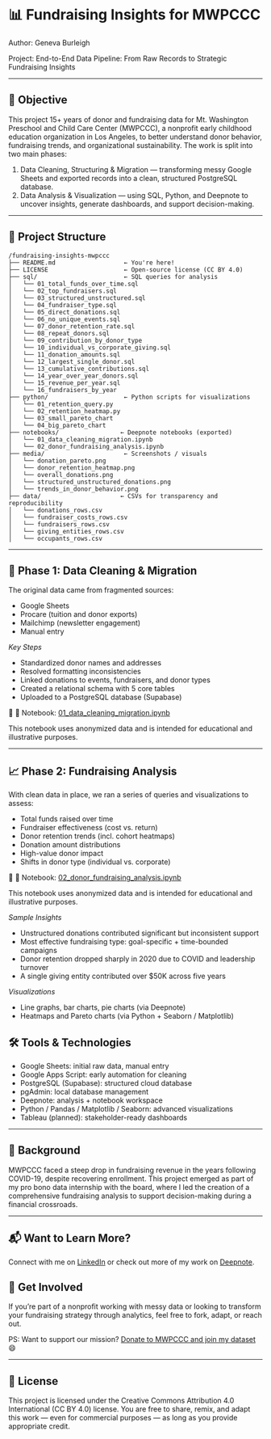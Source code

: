 # 📊 Fundraising Insights for MWPCCC
Author: Geneva Burleigh

Project: End-to-End Data Pipeline: From Raw Records to Strategic Fundraising Insights

---

## 🎯 Objective

This project 15+ years of donor and fundraising data for Mt. Washington Preschool and Child Care Center (MWPCCC), a nonprofit early childhood education organization in Los Angeles, to better understand donor behavior, fundraising trends, and organizational sustainability. The work is split into two main phases:
1. Data Cleaning, Structuring & Migration — transforming messy Google Sheets and exported records into a clean, structured PostgreSQL database.
2. Data Analysis & Visualization — using SQL, Python, and Deepnote to uncover insights, generate dashboards, and support decision-making.

---

## 🧭 Project Structure

```
/fundraising-insights-mwpccc
├── README.md                   ← You're here!
├── LICENSE                     ← Open-source license (CC BY 4.0)
├── sql/                        ← SQL queries for analysis
│   └── 01_total_funds_over_time.sql
│   └── 02_top_fundraisers.sql
│   └── 03_structured_unstructured.sql
│   └── 04_fundraiser_type.sql
│   └── 05_direct_donations.sql
│   └── 06_no_unique_events.sql
│   └── 07_donor_retention_rate.sql
│   └── 08_repeat_donors.sql
│   └── 09_contribution_by_donor_type
│   └── 10_individual_vs_corporate_giving.sql
│   └── 11_donation_amounts.sql
│   └── 12_largest_single_donor.sql
│   └── 13_cumulative_contributions.sql
│   └── 14_year_over_year_donors.sql
│   └── 15_revenue_per_year.sql
│   └── 16_fundraisers_by_year
├── python/                     ← Python scripts for visualizations
│   └── 01_retention_query.py
│   └── 02_retention_heatmap.py
│   └── 03_small_pareto_chart
│   └── 04_big_pareto_chart
├── notebooks/                 ← Deepnote notebooks (exported)
│   └── 01_data_cleaning_migration.ipynb
│   └── 02_donor_fundraising_analysis.ipynb
├── media/                      ← Screenshots / visuals 
│   └── donation_pareto.png
│   └── donor_retention_heatmap.png
│   └── overall_donations.png
│   └── structured_unstructured_donations.png
│   └── trends_in_donor_behavior.png
├── data/                      ← CSVs for transparency and reproducibility
│   └── donations_rows.csv
│   └── fundraiser_costs_rows.csv
│   └── fundraisers_rows.csv
│   └── giving_entities_rows.csv
│   └── occupants_rows.csv

```
---

## 🔧 Phase 1: Data Cleaning & Migration

The original data came from fragmented sources:
  - Google Sheets
  - Procare (tuition and donor exports)
  - Mailchimp (newsletter engagement)
  - Manual entry

*Key Steps*
  - Standardized donor names and addresses
  - Resolved formatting inconsistencies
  - Linked donations to events, fundraisers, and donor types
  - Created a relational schema with 5 core tables
  - Uploaded to a PostgreSQL database (Supabase)

🔗 📓 Notebook: [01_data_cleaning_migration.ipynb](notebooks/01_data_cleaning_migration.ipynb)

This notebook uses anonymized data and is intended for educational and illustrative purposes.
  
---

## 📈 Phase 2: Fundraising Analysis

With clean data in place, we ran a series of queries and visualizations to assess:
  - Total funds raised over time
  - Fundraiser effectiveness (cost vs. return)
  - Donor retention trends (incl. cohort heatmaps)
  - Donation amount distributions
  - High-value donor impact
  - Shifts in donor type (individual vs. corporate)

🔗 📓 Notebook: [02_donor_fundraising_analysis.ipynb](notebooks/02_donor_fundraising_analysis.ipynb)

This notebook uses anonymized data and is intended for educational and illustrative purposes.

*Sample Insights*
  - Unstructured donations contributed significant but inconsistent support
  - Most effective fundraising type: goal-specific + time-bounded campaigns
  - Donor retention dropped sharply in 2020 due to COVID and leadership turnover
  - A single giving entity contributed over $50K across five years

*Visualizations*
  - Line graphs, bar charts, pie charts (via Deepnote)
  - Heatmaps and Pareto charts (via Python + Seaborn / Matplotlib)

## 🛠️ Tools & Technologies
  - Google Sheets: initial raw data, manual entry
  - Google Apps Script: early automation for cleaning
  - PostgreSQL (Supabase): structured cloud database
  - pgAdmin: local database management
  - Deepnote: analysis + notebook workspace
  - Python / Pandas / Matplotlib / Seaborn: advanced visualizations
  - Tableau (planned): stakeholder-ready dashboards

---

## 🧵 Background

MWPCCC faced a steep drop in fundraising revenue in the years following COVID-19, despite recovering enrollment. This project emerged as part of my pro bono data internship with the board, where I led the creation of a comprehensive fundraising analysis to support decision-making during a financial crossroads.

---

## 📬 Want to Learn More?

Connect with me on [LinkedIn](https://www.linkedin.com/in/geneva-burleigh-8b76b117/) or check out more of my work on [Deepnote](https://deepnote.com/workspace/puddles-7d469830-b020-4998-9332-fad683944541/project/d50b48dc-8b60-4e72-885a-59c1190a91a3/notebook/Data-Driven-Fundraising-Insights-870451d5ae6d45a5bca1bd2f825144ae).

## 🙌 Get Involved

If you’re part of a nonprofit working with messy data or looking to transform your fundraising strategy through analytics, feel free to fork, adapt, or reach out.

PS: Want to support our mission? [Donate to MWPCCC and join my dataset](https://donorbox.org/mwpccc-annual-campaign) 😄

---

## 📄 License
This project is licensed under the Creative Commons Attribution 4.0 International (CC BY 4.0) license.
You are free to share, remix, and adapt this work — even for commercial purposes — as long as you provide appropriate credit.
